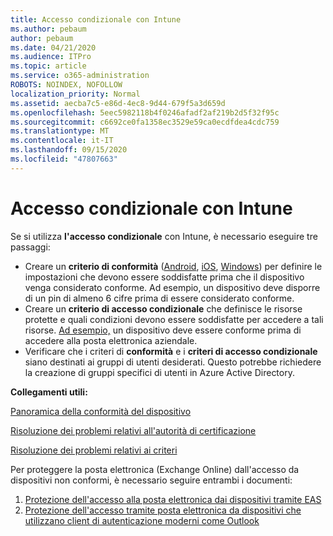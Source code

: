 ```yaml
---
title: Accesso condizionale con Intune
ms.author: pebaum
author: pebaum
ms.date: 04/21/2020
ms.audience: ITPro
ms.topic: article
ms.service: o365-administration
ROBOTS: NOINDEX, NOFOLLOW
localization_priority: Normal
ms.assetid: aecba7c5-e86d-4ec8-9d44-679f5a3d659d
ms.openlocfilehash: 5eec5982118b4f0246afadf2af219b2d5f32f95c
ms.sourcegitcommit: c6692ce0fa1358ec3529e59ca0ecdfdea4cdc759
ms.translationtype: MT
ms.contentlocale: it-IT
ms.lasthandoff: 09/15/2020
ms.locfileid: "47807663"
---
```

# <a name="conditional-access-with-intune"></a>Accesso condizionale con Intune

Se si utilizza  **l'accesso condizionale**  con Intune, è necessario eseguire tre passaggi:

- Creare un  **criterio di conformità**  ([Android](https://docs.microsoft.com/intune/compliance-policy-create-android),  [iOS](https://docs.microsoft.com/intune/compliance-policy-create-ios),  [Windows](https://docs.microsoft.com//intune/compliance-policy-create-windows)) per definire le impostazioni che devono essere soddisfatte prima che il dispositivo venga considerato conforme. Ad esempio, un dispositivo deve disporre di un pin di almeno 6 cifre prima di essere considerato conforme.
- Creare un **criterio di accesso condizionale**  che definisce le risorse protette e quali condizioni devono essere soddisfatte per accedere a tali risorse.  [Ad esempio,](https://docs.microsoft.com/intune/tutorial-protect-email-on-unmanaged-devices#create-conditional-access-policies)  un dispositivo deve essere conforme prima di accedere alla posta elettronica aziendale.
- Verificare che i criteri di **conformità**  e i  **criteri di accesso condizionale**  siano destinati ai gruppi di utenti desiderati. Questo potrebbe richiedere la creazione di gruppi specifici di utenti in Azure Active Directory.

**Collegamenti utili:**

[Panoramica della conformità del dispositivo](https://docs.microsoft.com/intune/device-compliance-get-started)

[Risoluzione dei problemi relativi all'autorità di certificazione](https://docs.microsoft.com/intune/troubleshoot-conditional-access)

[Risoluzione dei problemi relativi ai criteri](https://docs.microsoft.com/intune/troubleshoot-policies-in-microsoft-intune)

Per proteggere la posta elettronica (Exchange Online) dall'accesso da dispositivi non conformi, è necessario seguire entrambi i documenti:

1. [Protezione dell'accesso alla posta elettronica dai dispositivi tramite EAS](https://docs.microsoft.com/intune/tutorial-protect-email-on-unmanaged-devices)
2. [Protezione dell'accesso tramite posta elettronica da dispositivi che utilizzano client di autenticazione moderni come Outlook](https://docs.microsoft.com/intune/tutorial-protect-email-on-enrolled-devices)